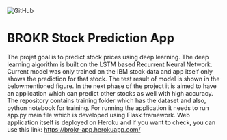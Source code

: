 ![GitHub](https://img.shields.io/badge/License-MIT-lightgrey.svg)

# BROKR Stock Prediction App

The projet goal is to predict stock prices using deep learning. The deep learning algorithm is built on the LSTM based Recurrent Neural Network. Current model was only trained on the IBM stock data and app itself only shows the prediction for that stock. The test result of model is shown in the belowmentioned figure. In the next phase of the project it is aimed to have an application which can predict other stocks as well with high accuracy.
The repository contains training folder which has the dataset and also, python notebook for training. 
For running the application it needs to run app.py main file which is developed using Flask framework.
Web application itself is deployed on Heroku and if you want to check, you can use this link: https://brokr-app.herokuapp.com/
